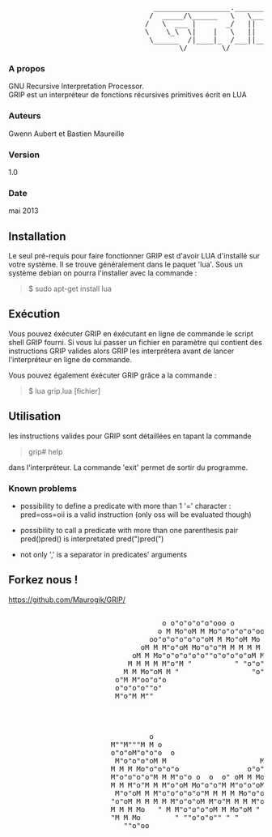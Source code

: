 <pre>
								  __________________._____________ 
								 /  _____/\______   \   \______   \
								/   \  ___ |       _/   ||     ___/
								\    \_\  \|    |   \   ||    |    
								 \______  /|____|_  /___||____|    
								        \/        \/            
</pre>

### A propos
GNU Recursive Interpretation Processor.<br>
GRIP est un interpréteur de fonctions récursives primitives écrit en LUA

### Auteurs
Gwenn Aubert et Bastien Maureille

### Version
1.0

### Date
mai 2013


Installation
------------

Le seul pré-requis pour faire fonctionner GRIP est d'avoir LUA d'installé
sur votre système. Il se trouve généralement dans le paquet 'lua'.
Sous un système debian on pourra l'installer avec la commande :
>  $ sudo apt-get install lua
  
  
Exécution
---------

Vous pouvez éxécuter GRIP en éxécutant en ligne de commande le script shell 
GRIP fourni. Si vous lui passer un fichier en paramètre qui contient des
instructions GRIP valides alors GRIP les interprétera avant de lancer 
l'interpréteur en ligne de commande.

Vous pouvez également éxécuter GRIP grâce a la commande :
>  $ lua grip.lua [fichier]
  

Utilisation
-----------
les instructions valides pour GRIP sont détaillées en tapant la commande 
> grip# help

dans l'interpréteur. La commande 'exit' permet de sortir du programme.


### Known problems

- possibility to define a predicate with more than 1 '=' character :
  pred=oss=oii is a valid instruction (only oss will be evaluated though)

- possibility to call a predicate with more than one parenthesis pair
  pred()pred() is interpretated pred(")pred(")

- not only ',' is a separator in predicates' arguments



Forkez nous !
-------------

https://github.com/Maurogik/GRIP/






<pre>

  		 			                o o"o"o"o"o"ooo o
		        			 	   o M Mo"oM M Mo"o"o"o"o"ooo
			 			         oo"o"o"o"o"o"oM M Mo"oM Mo M M
			 			       oM M M"o"oM Mo"o"o"M M M M M M"o"oo
			 			     oM M Mo"o"o"o"o"o""o"o"o"o"oM Mo"o"o"oo
			 			    M M M M M"o"M "          " "o"o"o"M Mo"oo
			 			   M M Mo"oM M "                 "o"oM M M M M
			 			 o"M M"oo"o"o                       "o"oM M"o"o
			 			 o"o"o"o""o"                        "o"o"oM M"o"
			 			 M"o"M M""                            M M M M Mo
			 			                                       "oM Mo"o"o
			 			                                       M M M Mo"o
			 			                                       o"o"o"o"o"
 			 			                                       M"o"M M"o
 			 			         o                             Mo"oM M M
			 			M""M"""M M o                          "o"o"o"o"o"
			 			o"o"oM"o"o"o  o                     "o"M M M"oM
			 			 M"o"o"o"oM M                      M M M"o"o"o"
			 			M M M Mo"o"o"o"o                o"o"o"M M Mo"o
 			 			M"o"o"o"o"M M M"o"o o  o  o" oM M Mo"o"o"o"o
			 			M M M"o"M M M"o"oM Mo"o"o"M M"o"o"oM M M"o"
			 			 M"o"oM M M"o"o"o"o"o"M M M M Mo"o"o"oM M
			 			"o"oM M M M M M"o"o"oM M"o"M M M M"o"o"
 			 			M M M Mo   " M M"o"o"o"oM M Mo"oM "
 			  			"M M Mo        " ""o"o"o"" " "
 			 			   ""o"oo


</pre>
